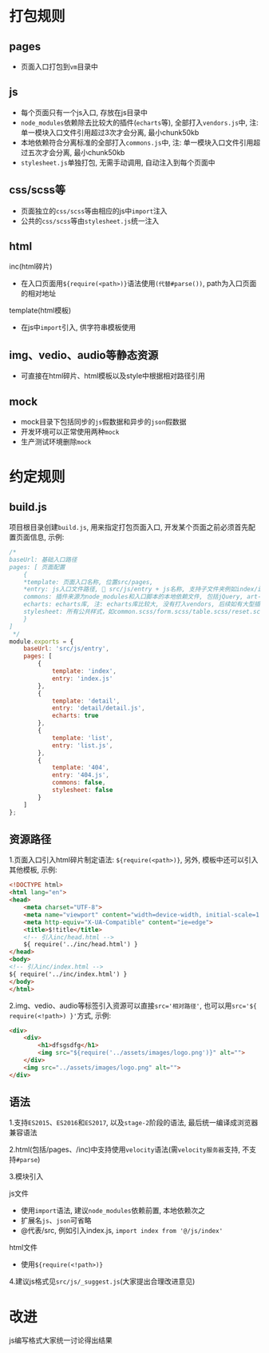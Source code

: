 # 打包规则

## pages

- 页面入口打包到`vm`目录中

## js

- 每个页面只有一个js入口, 存放在js目录中
- `node_modules`依赖除去比较大的插件(`echarts`等), 全部打入`vendors.js`中, 注: 单一模块入口文件引用超过3次才会分离, 最小chunk50kb
- 本地依赖符合分离标准的全部打入`commons.js`中, 注: 单一模块入口文件引用超过五次才会分离, 最小chunk50kb
- `stylesheet.js`单独打包, 无需手动调用, 自动注入到每个页面中

## css/scss等

- 页面独立的`css/scss`等由相应的js中`import`注入
- 公共的`css/scss`等由`stylesheet.js`统一注入

## html

inc(html碎片)

- 在入口页面用`${require(<path>)}`语法使用`(代替#parse())`, path为入口页面的相对地址

template(html模板)

- 在js中`import`引入, 供字符串模板使用

## img、vedio、audio等静态资源

- 可直接在html碎片、html模板以及style中根据相对路径引用

## mock

- mock目录下包括同步的`js`假数据和异步的`json`假数据
- 开发环境可以正常使用两种`mock`
- 生产测试环境删除`mock`


# 约定规则

## build.js
项目根目录创建`build.js`, 用来指定打包页面入口, 开发某个页面之前必须首先配置页面信息, 示例: 

```js
/* 
baseUrl: 基础入口路径
pages: [ 页面配置
    {
    *template: 页面入口名称, 位置src/pages,
    *entry: js入口文件路径, 🌰 src/js/entry + js名称, 支持子文件夹例如index/index.js会自动生成index目录,
    commons: 插件来源为node_modules和入口脚本的本地依赖文件, 包括jQuery, art-template等, 默认引入, false不引入
    echarts: echarts库, 注: echarts库比较大, 没有打入vendors, 后续如有大型插件需要单独引用的需修改配置,
    stylesheet: 所有公共样式，如common.scss/form.scss/table.scss/reset.scss等, 默认引入, 为false时不引入
    }
]
 */
module.exports = {
    baseUrl: 'src/js/entry',
    pages: [
        {
            template: 'index',
            entry: 'index.js'
        },
        {
            template: 'detail',
            entry: 'detail/detail.js',
            echarts: true
        },
        {
            template: 'list',
            entry: 'list.js',
        },
        {
            template: '404',
            entry: '404.js',
            commons: false,
            stylesheet: false
        }
    ]
};
```

## 资源路径

1.页面入口引入html碎片制定语法: `${require(<path>)}`, 另外, 模板中还可以引入其他模板, 示例: 

```html
<!DOCTYPE html>
<html lang="en">
<head>
    <meta charset="UTF-8">
    <meta name="viewport" content="width=device-width, initial-scale=1.0">
    <meta http-equiv="X-UA-Compatible" content="ie=edge">
    <title>$!title</title>
    <!-- 引入inc/head.html -->
    ${ require('../inc/head.html') }
</head>
<body>
<!-- 引入inc/index.html -->
${ require('../inc/index.html') }
</body>
</html>
```

2.img、vedio、audio等标签引入资源可以直接`src='相对路径'`, 也可以用`src='${ require(<!path>) }'`方式, 示例: 

```html
<div>
    <div>
        <h1>dfsgsdfg</h1>
        <img src="${require('../assets/images/logo.png')}" alt="">
    </div>
    <img src="../assets/images/logo.png" alt="">
</div>
```

## 语法

1.支持`ES2015`、`ES2016`和`ES2017`, 以及`stage-2`阶段的语法, 最后统一编译成浏览器兼容语法

2.html(包括/pages、/inc)中支持使用`velocity`语法(需`velocity服务器`支持, 不支持`#parse`)

3.模块引入

js文件
- 使用`import`语法, 建议`node_modules`依赖前置, 本地依赖次之
- 扩展名`js`、`json`可省略
- @代表/src, 例如引入index.js, `import index from '@/js/index'`

html文件
- 使用`${require(<!path>)}`

4.建议js格式见`src/js/_suggest.js`(大家提出合理改进意见)


# 改进

js编写格式大家统一讨论得出结果
